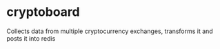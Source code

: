 # cryptoboard
Collects data from multiple cryptocurrency exchanges, transforms it and posts it into redis
